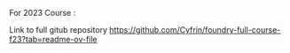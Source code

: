 For 2023 Course :

Link to full gitub repository https://github.com/Cyfrin/foundry-full-course-f23?tab=readme-ov-file

